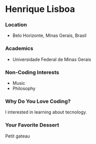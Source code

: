 # Henrique Lisboa

### Location
- Belo Horizonte, Minas Gerais, Brasil

### Academics
- Universidade Federal de Minas Gerais

### Non-Coding Interests
- Music
- Philosophy

### Why Do You Love Coding?
I interested in learning about tecnology.

### Your Favorite Dessert
Petit gateau